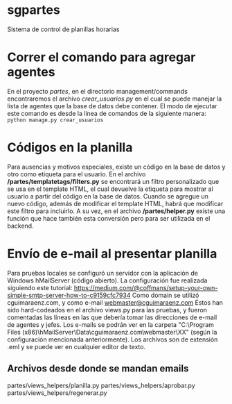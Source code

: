 # sgpartes
Sistema de control de planillas horarias 

# Correr el comando para agregar agentes
En el proyecto *partes*, en el directorio management/commands encontraremos el archivo *crear_usuarios.py* en el cual se puede manejar la lista de agentes que la base de datos debe contener.
El modo de ejecutar este comando es desde la línea de comandos de la siguiente manera:
```python manage.py crear_usuarios```

# Códigos en la planilla
Para ausencias y motivos especiales, existe un código en la base de datos y otro como etiqueta para el usuario.
En el archivo **/partes/templatetags/filters.py** se encontrará un filtro personalizado que se usa en el template HTML, el cual devuelve la etiqueta para mostrar al usuario a partir del código en la base de datos. Cuando se agregue un nuevo código, además de modificar el template HTML, habrá que modificar este filtro para incluirlo.
A su vez, en el archivo **/partes/helper.py** existe una función que hace también esta conversión pero para ser utilizada en el backend.

# Envío de e-mail al presentar planilla
Para pruebas locales se configuró un servidor con la aplicación de Windows hMailServer (código abierto).
La configuración fue realizada siguiendo este tutorial:
https://medium.com/@coffmans/setup-your-own-simple-smtp-server-how-to-c9159cfc7934
Como domain se utilizó cguimaraenz.com, y como e-mail webmaster@cguimaraenz.com
Éstos han sido hard-codeados en el archivo views.py para las pruebas, y fueron comentadas las líneas en las que debería tomar las direcciones de e-mail de agentes y jefes.
Los e-mails se podrán ver en la carpeta "C:\Program Files (x86)\hMailServer\Data\cguimaraenz.com\webmaster\XX" (según la configuración mencionada anteriormente). Los archivos son de extensión .eml y se puede ver en cualquier editor de texto.

## Archivos desde donde se mandan emails
partes/views_helpers/planilla.py
partes/views_helpers/aprobar.py
partes/views_helpers/regenerar.py
